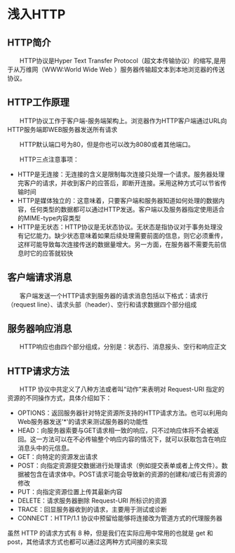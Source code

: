 # 浅入HTTP

## HTTP简介

　　HTTP协议是Hyper Text Transfer Protocol（超文本传输协议）的缩写,是用于从万维网（WWW:World Wide Web ）服务器传输超文本到本地浏览器的传送协议。

## HTTP工作原理
　　HTTP协议工作于客户端-服务端架构上。浏览器作为HTTP客户端通过URL向HTTP服务端即WEB服务器发送所有请求

　　HTTP默认端口号为80，但是你也可以改为8080或者其他端口。

　　HTTP三点注意事项：

 * HTTP是无连接：无连接的含义是限制每次连接只处理一个请求。服务器处理完客户的请求，并收到客户的应答后，即断开连接。采用这种方式可以节省传输时间
 * HTTP是媒体独立的：这意味着，只要客户端和服务器知道如何处理的数据内容，任何类型的数据都可以通过HTTP发送。客户端以及服务器指定使用适合的MIME-type内容类型
 * HTTP是无状态：HTTP协议是无状态协议。无状态是指协议对于事务处理没有记忆能力。缺少状态意味着如果后续处理需要前面的信息，则它必须重传，这样可能导致每次连接传送的数据量增大。另一方面，在服务器不需要先前信息时它的应答就较快

## 客户端请求消息

　　客户端发送一个HTTP请求到服务器的请求消息包括以下格式：请求行（request line）、请求头部（header）、空行和请求数据四个部分组成

## 服务器响应消息

　　HTTP响应也由四个部分组成，分别是：状态行、消息报头、空行和响应正文

## HTTP请求方法
　　HTTP 协议中共定义了八种方法或者叫“动作”来表明对 Request-URI 指定的资源的不同操作方式，具体介绍如下：
 - OPTIONS：返回服务器针对特定资源所支持的HTTP请求方法。也可以利用向Web服务器发送'*'的请求来测试服务器的功能性
 - HEAD：向服务器索要与GET请求相一致的响应，只不过响应体将不会被返回。这一方法可以在不必传输整个响应内容的情况下，就可以获取包含在响应消息头中的元信息。
 - GET：向特定的资源发出请求
 - POST：向指定资源提交数据进行处理请求（例如提交表单或者上传文件）。数据被包含在请求体中。POST请求可能会导致新的资源的创建和/或已有资源的修改
 - PUT：向指定资源位置上传其最新内容
 - DELETE：请求服务器删除 Request-URI 所标识的资源
 - TRACE：回显服务器收到的请求，主要用于测试或诊断
 - CONNECT：HTTP/1.1 协议中预留给能够将连接改为管道方式的代理服务器

虽然 HTTP 的请求方式有 8 种，但是我们在实际应用中常用的也就是 get 和 post，其他请求方式也都可以通过这两种方式间接的来实现